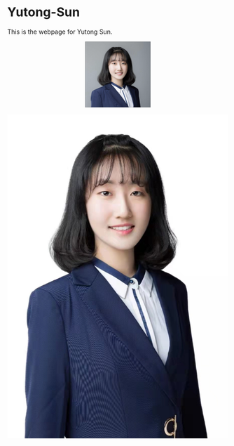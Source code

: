 # Yutong-Sun
This is the webpage for Yutong Sun.

<div align=center><img width="150" height="150" src="https://github.com/Rising-Stars-by-Sunshine/Yutong-Sun/blob/main/image/yutong%20sun.png"/>

  
![Yutong Sun](./image/WechatIMG2.jpeg#)

